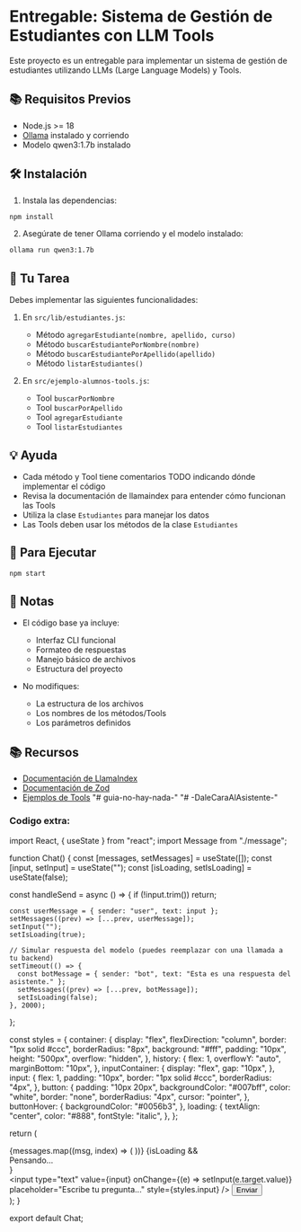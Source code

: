 # Entregable: Sistema de Gestión de Estudiantes con LLM Tools

Este proyecto es un entregable para implementar un sistema de gestión de estudiantes utilizando LLMs (Large Language Models) y Tools.

## 📚 Requisitos Previos

- Node.js >= 18
- [Ollama](https://ollama.com/) instalado y corriendo
- Modelo qwen3:1.7b instalado

## 🛠 Instalación

1. Instala las dependencias:
```bash
npm install
```

2. Asegúrate de tener Ollama corriendo y el modelo instalado:
```bash
ollama run qwen3:1.7b
```

## 🎯 Tu Tarea

Debes implementar las siguientes funcionalidades:

1. En `src/lib/estudiantes.js`:
   - Método `agregarEstudiante(nombre, apellido, curso)`
   - Método `buscarEstudiantePorNombre(nombre)`
   - Método `buscarEstudiantePorApellido(apellido)`
   - Método `listarEstudiantes()`

2. En `src/ejemplo-alumnos-tools.js`:
   - Tool `buscarPorNombre`
   - Tool `buscarPorApellido`
   - Tool `agregarEstudiante`
   - Tool `listarEstudiantes`

## 💡 Ayuda

- Cada método y Tool tiene comentarios TODO indicando dónde implementar el código
- Revisa la documentación de llamaindex para entender cómo funcionan las Tools
- Utiliza la clase `Estudiantes` para manejar los datos
- Las Tools deben usar los métodos de la clase `Estudiantes`

## 🚀 Para Ejecutar

```bash
npm start
```

## 📝 Notas

- El código base ya incluye:
  - Interfaz CLI funcional
  - Formateo de respuestas
  - Manejo básico de archivos
  - Estructura del proyecto

- No modifiques:
  - La estructura de los archivos
  - Los nombres de los métodos/Tools
  - Los parámetros definidos

## 📚 Recursos

- [Documentación de LlamaIndex](https://docs.llamaindex.ai/)
- [Documentación de Zod](https://zod.dev/)
- [Ejemplos de Tools](https://docs.llamaindex.ai/en/stable/examples/tools/)
"# guia-no-hay-nada-" 
"# -DaleCaraAlAsistente-" 


### Codigo extra:

import React, { useState } from "react";
import Message from "./message";

function Chat() {
  const [messages, setMessages] = useState([]);
  const [input, setInput] = useState("");
  const [isLoading, setIsLoading] = useState(false);

  const handleSend = async () => {
    if (!input.trim()) return;

    const userMessage = { sender: "user", text: input };
    setMessages((prev) => [...prev, userMessage]);
    setInput("");
    setIsLoading(true);

    // Simular respuesta del modelo (puedes reemplazar con una llamada a tu backend)
    setTimeout(() => {
      const botMessage = { sender: "bot", text: "Esta es una respuesta del asistente." };
      setMessages((prev) => [...prev, botMessage]);
      setIsLoading(false);
    }, 2000);
  };

  const styles = {
    container: {
      display: "flex",
      flexDirection: "column",
      border: "1px solid #ccc",
      borderRadius: "8px",
      background: "#fff",
      padding: "10px",
      height: "500px",
      overflow: "hidden",
    },
    history: {
      flex: 1,
      overflowY: "auto",
      marginBottom: "10px",
    },
    inputContainer: {
      display: "flex",
      gap: "10px",
    },
    input: {
      flex: 1,
      padding: "10px",
      border: "1px solid #ccc",
      borderRadius: "4px",
    },
    button: {
      padding: "10px 20px",
      backgroundColor: "#007bff",
      color: "white",
      border: "none",
      borderRadius: "4px",
      cursor: "pointer",
    },
    buttonHover: {
      backgroundColor: "#0056b3",
    },
    loading: {
      textAlign: "center",
      color: "#888",
      fontStyle: "italic",
    },
  };

  return (
    <div style={styles.container}>
      <div style={styles.history}>
        {messages.map((msg, index) => (
          <Message key={index} sender={msg.sender} text={msg.text} />
        ))}
        {isLoading && <div style={styles.loading}>Pensando...</div>}
      </div>
      <div style={styles.inputContainer}>
        <input
          type="text"
          value={input}
          onChange={(e) => setInput(e.target.value)}
          placeholder="Escribe tu pregunta..."
          style={styles.input}
        />
        <button onClick={handleSend} style={styles.button}>
          Enviar
        </button>
      </div>
    </div>
  );
}

export default Chat;
